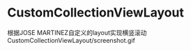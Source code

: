 # CustomCollectionViewLayout
根据JOSE MARTINEZ自定义的layout实现横竖滚动
CustomCollectionViewLayout/screenshot.gif
